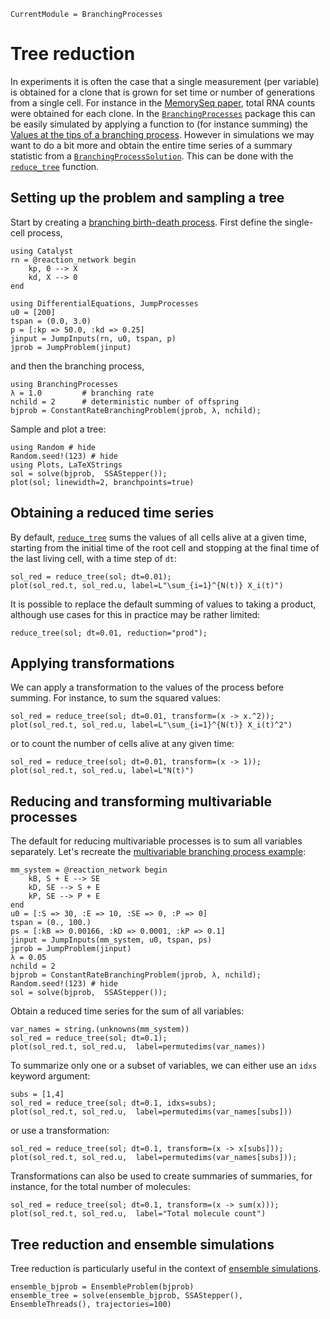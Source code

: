 ```@meta
CurrentModule = BranchingProcesses
```

# Tree reduction

In experiments it is often the case that a single measurement (per variable) is obtained for a clone that is grown for set time or number of generations from a single cell. For instance in the [MemorySeq paper](https://doi.org/10.1016/j.cell.2020.07.003), total RNA counts were obtained for each clone. In the [`BranchingProcesses`](@ref) package this can be easily simulated by applying a function to (for instance summing) the [Values at the tips of a branching process](@ref). However in simulations we may want to do a bit more and obtain the entire time series of a summary statistic from a [`BranchingProcessSolution`](@ref). This can be done with the [`reduce_tree`](@ref) function.

## Setting up the problem and sampling a tree

Start by creating a [branching birth-death process](./branching-birth-death.md). First define the single-cell process,

```@example tr
using Catalyst
rn = @reaction_network begin
    kp, 0 --> X
    kd, X --> 0
end

using DifferentialEquations, JumpProcesses
u0 = [200]
tspan = (0.0, 3.0)
p = [:kp => 50.0, :kd => 0.25]
jinput = JumpInputs(rn, u0, tspan, p)
jprob = JumpProblem(jinput)
```
and then the branching process,

```@example tr
using BranchingProcesses
λ = 1.0         # branching rate
nchild = 2      # deterministic number of offspring
bjprob = ConstantRateBranchingProblem(jprob, λ, nchild);
```

Sample and plot a tree:

```@example tr
using Random # hide
Random.seed!(123) # hide
using Plots, LaTeXStrings
sol = solve(bjprob,  SSAStepper());
plot(sol; linewidth=2, branchpoints=true)
```

## Obtaining a reduced time series

By default, [`reduce_tree`](@ref) sums the values of all cells alive at a given time, starting from the initial time of the root cell and stopping at the final time of the last living cell, with a time step of `dt`:

```@example tr
sol_red = reduce_tree(sol; dt=0.01);
plot(sol_red.t, sol_red.u, label=L"\sum_{i=1}^{N(t)} X_i(t)")
```

It is possible to replace the default summing of values to taking a product, although use cases for this in practice may be rather limited:

```@example tr
reduce_tree(sol; dt=0.01, reduction="prod");
```

## Applying transformations

We can apply a transformation to the values of the process before summing. For instance, to sum the squared values:

```@example tr
sol_red = reduce_tree(sol; dt=0.01, transform=(x -> x.^2));
plot(sol_red.t, sol_red.u, label=L"\sum_{i=1}^{N(t)} X_i(t)^2")
```

or to count the number of cells alive at any given time:

```@example tr
sol_red = reduce_tree(sol; dt=0.01, transform=(x -> 1));
plot(sol_red.t, sol_red.u, label=L"N(t)")
```

## Reducing and transforming multivariable processes

The default for reducing multivariable processes is to sum all variables separately. Let's recreate the [multivariable branching process example](./multi-variable-processes.md):

```@example tr
mm_system = @reaction_network begin
    kB, S + E --> SE
    kD, SE --> S + E
    kP, SE --> P + E
end
u0 = [:S => 30, :E => 10, :SE => 0, :P => 0]
tspan = (0., 100.)
ps = [:kB => 0.00166, :kD => 0.0001, :kP => 0.1]
jinput = JumpInputs(mm_system, u0, tspan, ps)
jprob = JumpProblem(jinput)
λ = 0.05
nchild = 2
bjprob = ConstantRateBranchingProblem(jprob, λ, nchild);
Random.seed!(123) # hide
sol = solve(bjprob,  SSAStepper());
```

Obtain a reduced time series for the sum of all variables:

```@example tr
var_names = string.(unknowns(mm_system))
sol_red = reduce_tree(sol; dt=0.1);
plot(sol_red.t, sol_red.u,  label=permutedims(var_names))
```

To summarize only one or a subset of variables, we can either use an `idxs` keyword argument:

```@example tr
subs = [1,4]
sol_red = reduce_tree(sol; dt=0.1, idxs=subs);
plot(sol_red.t, sol_red.u,  label=permutedims(var_names[subs]))
```

or use a transformation:

```@example tr
sol_red = reduce_tree(sol; dt=0.1, transform=(x -> x[subs]));
plot(sol_red.t, sol_red.u,  label=permutedims(var_names[subs]));
```

Transformations can also be used to create summaries of summaries, for instance, for the total number of molecules:

```@example tr
sol_red = reduce_tree(sol; dt=0.1, transform=(x -> sum(x)));
plot(sol_red.t, sol_red.u,  label="Total molecule count")
```

## Tree reduction and ensemble simulations

Tree reduction is particularly useful in the context of [ensemble simulations](./ensemble-simulation.md).

```example tr
ensemble_bjprob = EnsembleProblem(bjprob)
ensemble_tree = solve(ensemble_bjprob, SSAStepper(), EnsembleThreads(), trajectories=100)
```